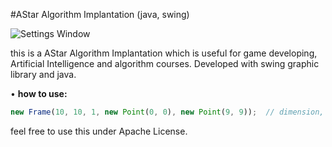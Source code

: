 #AStar Algorithm Implantation (java, swing)

![Settings Window](http://uupload.ir/files/ljnm_screenshot.png)


this is a AStar Algorithm Implantation which is useful for game developing, Artificial Intelligence and algorithm courses.
Developed with swing graphic library and java.

• <b>how to use:</b>
```javascript
new Frame(10, 10, 1, new Point(0, 0), new Point(9, 9));  // dimension, max allowed cost, start, end
```

feel free to use this under Apache License.
